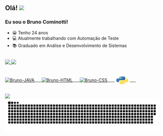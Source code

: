 ## Olá! <img src="https://raw.githubusercontent.com/iampavangandhi/iampavangandhi/master/gifs/Hi.gif" width="30px"></h2>  <h3>Eu sou o Bruno Cominotti!</h3>


- 😀 Tenho 24 anos
- 💻 Atualmente trabalhando com Automação de Teste
- 📚 Graduado em Análise e Desenvolvimento de Sistemas

<br>

<div>
  <a href="https://github.com/brunocominotti">
  <img height="185em" src="https://github-readme-stats.vercel.app/api?username=brunocominotti&border_color=ffffff&title_color=00BFFF&text_color=ffffff&show_icons=true&icon_color=00BFFF&theme=dracula&include_all_commits=true&count_private=true"/>
    
  <img height="185em" src="https://github-readme-stats.vercel.app/api/top-langs/?username=brunocominotti&title_color=00BFFF&&langs_count=8&langs_count=7&theme=dracula"/>
</div>
  
<br>

<div style="display: inline_block"><br>
  
   <img align="center" alt="Bruno-JAVA" height="30" width="50" src="https://cdn.jsdelivr.net/gh/devicons/devicon/icons/java/java-original-wordmark.svg">
  &nbsp;&nbsp;&nbsp;&nbsp;
  <img align="center" alt="Bruno-HTML" height="30" width="50" src="https://cdn.jsdelivr.net/gh/devicons/devicon/icons/html5/html5-original.svg">
  &nbsp;&nbsp;&nbsp;&nbsp;
  <img align="center" alt="Bruno-CSS" height="30" width="50" src="https://cdn.jsdelivr.net/gh/devicons/devicon/icons/css3/css3-original.svg">
  &nbsp;&nbsp;&nbsp;&nbsp;
  <img align="center" alt="Bruno-Python" height="30" width="50" src="https://raw.githubusercontent.com/devicons/devicon/master/icons/python/python-original.svg">
  &nbsp;&nbsp;&nbsp;&nbsp;
  
  
  <br>
 
  
</div>
  
  
##
   <div>
      <a href="https://www.linkedin.com/in/bruno-cominotti-3730931a4/" target="_blank"><img align="left" src="https://img.shields.io/badge/-LinkedIn-%230077B5?style=for-the-badge&logo=linkedin&logoColor=white" target="_blank"></a> 
  </div>
  
  ![Snake animation](https://github.com/brunocominotti/brunocominotti/blob/output/github-contribution-grid-snake.svg)
  

  
  
  
 









